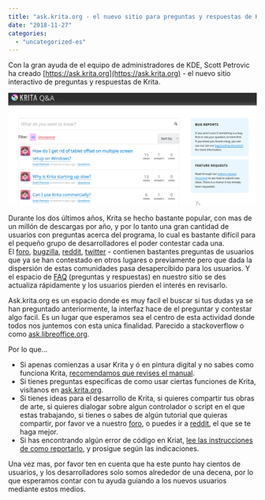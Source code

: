 ```yaml
---
title: "ask.krita.org - el nuevo sitio para preguntas y respuestas de Krita"
date: "2018-11-27"
categories: 
  - "uncategorized-es"
---
```


Con la gran ayuda de el equipo de administradores de KDE, Scott Petrovic ha creado [https://ask.krita.org](https://ask.krita.org) - el nuevo sitio interactivo de preguntas y respuestas de Krita.

[![](images/ask.krita_.org_.png)](https://ask.krita.org)

Durante los dos últimos años, Krita se hecho bastante popular, con mas de un millón de descargas por año, y por lo tanto una gran cantidad de usuarios con preguntas acerca del programa, lo cual es bastante difícil para el pequeño grupo de desarrolladores el poder contestar cada una. El [foro](https://forum.kde.org/krita), [bugzilla](https://bugs.kde.org/buglist.cgi?quicksearch=krita&list_id=1567676), [reddit](http://www.reddit.com/r/krita), [twitter](https://twitter.com/Krita_Painting) - contienen bastantes preguntas de usuarios que ya se han contestado en otros lugares o previamente pero que dada la dispersión de estas comunidades pasa desapercibido para los usuarios. Y el espacio de [FAQ](https://docs.krita.org/en/KritaFAQ.html) (preguntas y respuestas) en nuestro sitio se des actualiza rápidamente y los usuarios pierden el interés en revisarlo.

Ask.krita.org es un espacio donde es muy facil el buscar si tus dudas ya se han preguntado anteriormente, la interfaz hace de el preguntar y contestar algo facil. Es un lugar que esperamos sea el centro de esta actividad donde todos nos juntemos con esta unica finalidad. Parecido a stackoverflow o como [ask.libreoffice.org](https://ask.libreoffice.org/en/).

Por lo que...

- Si apenas comienzas a usar Krita y ó en pintura digital y no sabes como funciona Krita, [recomendamos que revises el manual](https://docs.krita.org).
- Si tienes preguntas especificas de como usar ciertas funciones de Krita, visítanos en [ask.krita.org](https://ask.krita.org).
- Si tienes ideas para el desarrollo de Krita, si quieres compartir tus obras de arte, si quieres dialogar sobre algun controlador o script en el que estas trabajando, si tienes o sabes de algún tutorial que quieras compartir, por favor ve a nuestro [foro](https://forum.kde.org/krita), o puedes ir a [reddit](https://www.reddit.com/r/krita), el que se te haga mejor.
- Si has encontrando algún error de código en Kriat, [lee las instrucciones de como reportarlo](https://docs.krita.org/en/untranslatable_pages/reporting_bugs.html), y prosigue según las indicaciones.

Una vez mas, por favor ten en cuenta que ha este punto hay cientos de usuarios, y los desarrolladores solo somos alrededor de una decena, por lo que esperamos contar con tu ayuda guiando a los nuevos usuarios mediante estos medios.
